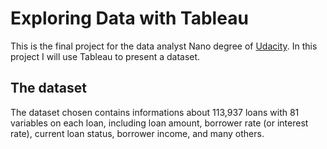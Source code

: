 # Exploring Data with Tableau 

This is the final project for the data analyst Nano degree of [Udacity](https://www.udacity.com). In this project I will use Tableau to present a dataset. 


## The dataset
The dataset chosen contains informations about 113,937 loans with 81 variables on each loan, including loan amount, borrower rate (or interest rate), current loan status, borrower income, and many others.





